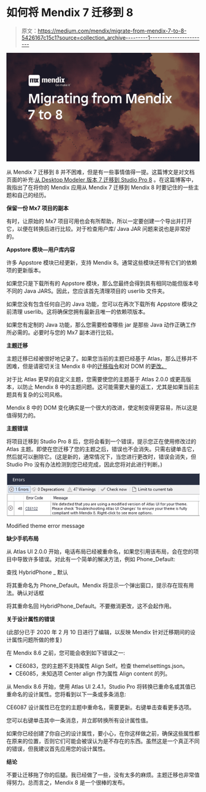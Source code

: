 # 如何将 Mendix 7 迁移到 8

> 原文：<https://medium.com/mendix/migrate-from-mendix-7-to-8-5426167c15c1?source=collection_archive---------1----------------------->

![](img/e0208aa75a64bb3cfa6bda097df3b4d3.png)

从 Mendix 7 迁移到 8 并不困难，但是有一些事情值得一提。这篇博文是对文档页面的补充:[从 Desktop Modeler 版本 7 迁移到 Studio Pro 8](https://docs.mendix.com/refguide8/moving-from-7-to-8) 。在这篇博客中，我指出了在将你的 Mendix 应用从 Mendix 7 迁移到 Mendix 8 时要记住的一些主题和自己的经历。

**保留一份 Mx7 项目的副本**

有时，让原始的 Mx7 项目可用也会有所帮助，所以一定要创建一个导出并打开它，以便在转换后进行比较。对于检查用户库/ Java JAR 问题来说也是非常好的。

**Appstore 模块—用户库内容**

许多 Appstore 模块已经更新，支持 Mendix 8。通常这些模块还带有它们的依赖项的更新版本。

如果您只是下载所有的 Appstore 模块，那么您最终会得到具有相同功能但版本号不同的 Java JARS。因此，您应该首先清理项目的 userlib 文件夹。

如果您没有包含任何自己的 Java 功能，您可以在再次下载所有 Appstore 模块之前清理 userlib。这将确保您拥有最新且唯一的依赖项版本。

如果您有定制的 Java 功能，那么您需要检查哪些 jar 是那些 Java 动作正确工作所必需的。必要时与您的 Mx7 副本进行比较。

**主题迁移**

主题迁移已经被很好地记录了。如果您当前的主题已经基于 Atlas，那么迁移并不困难，但是请密切关注 Mendix 8 中的[迁移指令](https://docs.mendix.com/refguide/migration-atlas)和对 DOM 的[更改。](https://docs.mendix.com/refguide/migration-dom-issues)

对于比 Atlas 更早的自定义主题，您需要使您的主题基于 Atlas 2.0.0 或更高版本，以防止 Mendix 8 中的主题问题。这可能需要大量的返工，尤其是如果当前主题具有复杂的公司风格。

Mendix 8 中的 DOM 变化确实是一个很大的改进，使定制变得更容易，所以这是值得努力的。

**主题错误**

将项目迁移到 Studio Pro 8 后，您将会看到一个错误，提示您正在使用修改过的 Atlas 主题。即使在您迁移了您的主题之后，错误也不会消失。只需右键单击它，然后就可以删除它。(这是新的，通常情况下，当您进行更改时，错误会消失，但 Studio Pro 没有办法检测到您已经完成，因此您将对此进行判断。)

![](img/a2e1e176746f3484e1cb04a1682d8826.png)

Modified theme error message

**缺少手机布局**

从 Atlas UI 2.0.0 开始，电话布局已经被重命名，如果您引用该布局，会在您的项目中导致许多错误。对此有一个简单的解决方法，例如 Phone_Default:

查找 HybridPhone _ 默认

将其重命名为 Phone_Default。Mendix 将显示一个弹出窗口，提示存在现有用法。确认对话框

将其重命名回 HybridPhone_Default。不要撤消更改，这不会起作用。

**关于设计属性的错误**

(此部分已于 2020 年 2 月 10 日进行了编辑，以反映 Mendix 针对迁移期间的设计属性问题所做的修复)

在 Mendix 8.6 之前，您可能会收到如下错误之一:

*   CE6083，您的主题不支持属性 Align Self。检查 theme\settings.json。
*   CE6085，未知选项 Center align 作为属性 Align content 的列。

从 Mendix 8.6 开始，使用 Atlas UI 2.4.1，Studio Pro 将转换已重命名或其值已重命名的设计属性。您将看到以下一条或多条消息:

CE6087 设计属性已在您的主题中重命名，需要更新。右键单击查看更多选项。

您可以右键单击其中一条消息，并立即转换所有设计属性值。

如果你已经创建了你自己的设计属性，要小心，在你这样做之前，确保这些属性都在原来的位置，否则它们可能会被误认为是不存在的东西。虽然这是一个真正不同的错误，但我建议首先应用您的设计属性。

**结论**

不要让迁移拖了你的后腿。我已经做了一些，没有太多的麻烦。主题迁移也非常值得努力。总而言之，Mendix 8 是一个很棒的发布。